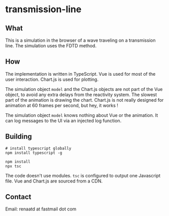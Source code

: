 # transmission-line
## What
This is a simulation in the browser of a wave traveling on a transmission line.
The simulation uses the FDTD method.

## How
The implementation is written in TypeScript. Vue is used for most of the user
interaction.  Chart.js is used for plotting.

The simulation object `model` and the Chart.js objects are not part of the Vue
object, to avoid any extra delays from the reactivity system.  The slowest part
of the animation is drawing the chart. Chart.js is not really designed for
animation at 60 frames per second, but hey, it works !

The simulation object `model` knows nothing about Vue or the animation. It can
log messages to the UI via an injected log function.

## Building
```
# install typescript globally
npm install typescript -g 

npm install
npx tsc
```

The code doesn't use modules. `tsc` is configured to output one Javascript
file. Vue and Chart.js are sourced from a CDN.

## Contact
Email: renaatd at fastmail dot com

